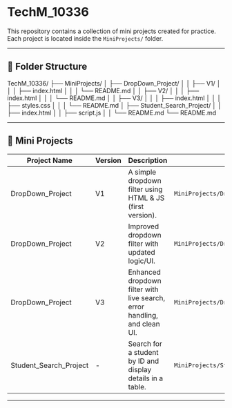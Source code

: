 # TechM_10336

This repository contains a collection of mini projects created for practice.  
Each project is located inside the `MiniProjects/` folder.

---

## 📁 Folder Structure
TechM_10336/
├── MiniProjects/
│   ├── DropDown_Project/
│   │   ├── V1/
│   │   │   ├── index.html
│   │   │   └── README.md
│   │   ├── V2/
│   │   │   ├── index.html
│   │   │   └── README.md
│   │   ├── V3/
│   │   │   ├── index.html
│   │   │   ├── styles.css
│   │   │   └── README.md
│   ├── Student_Search_Project/
│   │   ├── index.html
│   │   ├── script.js
│   │   └── README.md
└── README.md

---

## 🚀 Mini Projects

| Project Name           | Version | Description                                                  | Path                                        |
|------------------------|---------|--------------------------------------------------------------|---------------------------------------------|
| DropDown_Project       | V1      | A simple dropdown filter using HTML & JS (first version).    | `MiniProjects/DropDown_Project/V1/`         |
| DropDown_Project       | V2      | Improved dropdown filter with updated logic/UI.              | `MiniProjects/DropDown_Project/V2/`         |
| DropDown_Project       | V3      | Enhanced dropdown filter with live search, error handling, and clean UI. | `MiniProjects/DropDown_Project/V3/`         |
| Student_Search_Project | -       | Search for a student by ID and display details in a table.   | `MiniProjects/Student_Search_Project/`      |

---
